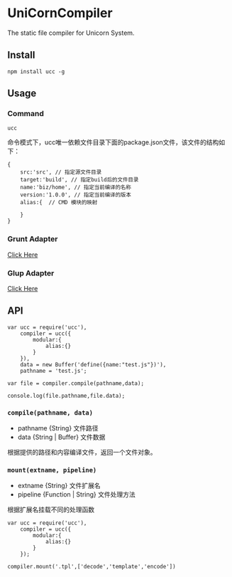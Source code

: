 
# UniCornCompiler

The static file compiler for Unicorn System.

## Install

    npm install ucc -g

## Usage


### Command

    ucc

命令模式下，ucc唯一依赖文件目录下面的package.json文件，该文件的结构如下：

    {
        src:'src', // 指定源文件目录
        target:'build', // 指定build后的文件目录
        name:'biz/home', // 指定当前编译的名称
        version:'1.0.0', // 指定当前编译的版本
        alias:{  // CMD 模块的映射

        }
    }

### Grunt Adapter

<a href="http://github.com/windygex/grunt-ucc">Click Here</a>


### Glup Adapter

<a href="http://github.com/windygex/gulp-ucc">Click Here</a>

## API

    var ucc = require('ucc'),
        compiler = ucc({
            modular:{
                alias:{}
            }
        }),
        data = new Buffer('define({name:"test.js"})'),
        pathname = 'test.js';

    var file = compiler.compile(pathname,data);

    console.log(file.pathname,file.data);


### `compile(pathname, data)`

* pathname {String} 文件路径
* data {String | Buffer} 文件数据

根据提供的路径和内容编译文件，返回一个文件对象。

### `mount(extname, pipeline)`

* extname {String} 文件扩展名
* pipeline {Function | String} 文件处理方法

根据扩展名挂载不同的处理函数

    var ucc = require('ucc'),
        compiler = ucc({
            modular:{
                alias:{}
            }
        });

    compiler.mount('.tpl',['decode','template','encode'])



